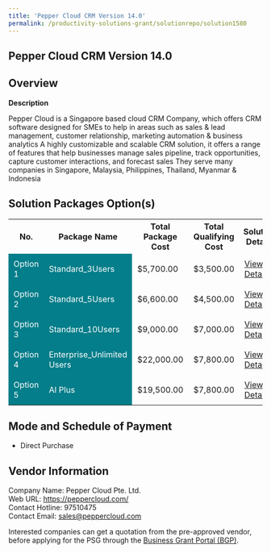 ```yaml
---
title: 'Pepper Cloud CRM Version 14.0'
permalink: /productivity-solutions-grant/solutionrepo/solution1580
---
```


## Pepper Cloud CRM Version 14.0

## Overview

**Description**

Pepper Cloud is a Singapore based cloud CRM Company, which offers CRM software designed for SMEs to help in areas such as sales & lead management, customer relationship, marketing automation & business analytics
A highly customizable and scalable CRM solution, it offers a range of features that help businesses manage sales pipeline, track opportunities, capture customer interactions, and forecast sales
They serve many companies in Singapore, Malaysia, Philippines, Thailand, Myanmar & Indonesia

## Solution Packages Option(s)

<table>
<tr>
<th><b>No.</b></th>
<th><b>Package Name</b></th>
<th><b>Total Package Cost</b></th>
<th><b>Total Qualifying Cost</b></th>
<th><b>Solution Details</b></th>
</tr>
<tr>
<td style='padding: 10px; background-color: #037E8A; color: #FFFFFF;'>Option 1</td>
<td style='padding: 10px; background-color: #037E8A; color: #FFFFFF;'>Standard_3Users</td>
<td style='padding: 10px;'>$5,700.00</td>
<td style='padding: 10px;'>$3,500.00</td>
<td style='padding: 10px;'><a href='/images/psg/PepperCloud_CRM_28122023_Desensitised_Annex3_Part1.pdf' target='_blank'>View Details</a></td>
</tr>
<tr>
<td style='padding: 10px; background-color: #037E8A; color: #FFFFFF;'>Option 2</td>
<td style='padding: 10px; background-color: #037E8A; color: #FFFFFF;'>Standard_5Users</td>
<td style='padding: 10px;'>$6,600.00</td>
<td style='padding: 10px;'>$4,500.00</td>
<td style='padding: 10px;'><a href='/images/psg/PepperCloud_CRM_28122023_Desensitised_Annex3_Part2.pdf' target='_blank'>View Details</a></td>
</tr>
<tr>
<td style='padding: 10px; background-color: #037E8A; color: #FFFFFF;'>Option 3</td>
<td style='padding: 10px; background-color: #037E8A; color: #FFFFFF;'>Standard_10Users</td>
<td style='padding: 10px;'>$9,000.00</td>
<td style='padding: 10px;'>$7,000.00</td>
<td style='padding: 10px;'><a href='/images/psg/PepperCloud_CRM_28122023_Desensitised_Annex3_Part3.pdf' target='_blank'>View Details</a></td>
</tr>
<tr>
<td style='padding: 10px; background-color: #037E8A; color: #FFFFFF;'>Option 4</td>
<td style='padding: 10px; background-color: #037E8A; color: #FFFFFF;'>Enterprise_Unlimited Users</td>
<td style='padding: 10px;'>$22,000.00</td>
<td style='padding: 10px;'>$7,800.00</td>
<td style='padding: 10px;'><a href='/images/psg/PepperCloud_CRM_28122023_Desensitised_Annex3_Part4.pdf' target='_blank'>View Details</a></td>
</tr>
<tr>
<td style='padding: 10px; background-color: #037E8A; color: #FFFFFF;'>Option 5</td>
<td style='padding: 10px; background-color: #037E8A; color: #FFFFFF;'>AI Plus</td>
<td style='padding: 10px;'>$19,500.00</td>
<td style='padding: 10px;'>$7,800.00</td>
<td style='padding: 10px;'><a href='/images/psg/PepperCloud_CRM_28122023_Desensitised_Annex3_Part5.pdf' target='_blank'>View Details</a></td>
</tr>
</table>

## Mode and Schedule of Payment

 - Direct Purchase

## Vendor Information

 Company Name: Pepper Cloud Pte. Ltd.<br>Web URL: https://peppercloud.com/ <br>Contact Hotline: 97510475 <br>Contact Email: sales@peppercloud.com <br>

Interested companies can get a quotation from the pre-approved vendor, before applying for the PSG through the <a href='https://www.businessgrants.gov.sg/' target='_blank' rel='noopener'>Business Grant Portal (BGP)</a>.

<script src="/jquery/resize-tables.js"></script>

